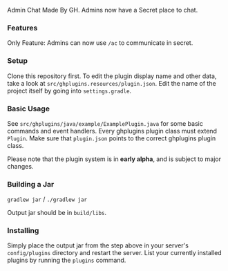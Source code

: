 Admin Chat Made By GH. Admins now have a Secret place to chat.

### Features
Only Feature: Admins can now use `/ac` to communicate in secret.

### Setup

Clone this repository first.
To edit the plugin display name and other data, take a look at `src/ghplugins.resources/plugin.json`.
Edit the name of the project itself by going into `settings.gradle`.

### Basic Usage

See `src/ghplugins/java/example/ExamplePlugin.java` for some basic commands and event handlers.
Every ghplugins plugin class must extend `Plugin`. Make sure that `plugin.json` points to the correct ghplugins plugin class.

Please note that the plugin system is in **early alpha**, and is subject to major changes.

### Building a Jar

`gradlew jar` / `./gradlew jar`

Output jar should be in `build/libs`.


### Installing

Simply place the output jar from the step above in your server's `config/plugins` directory and restart the server.
List your currently installed plugins by running the `plugins` command.
